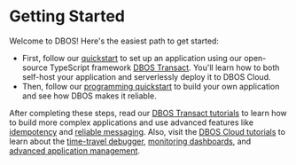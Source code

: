 # Getting Started

Welcome to DBOS! Here's the easiest path to get started:

- First, follow our [quickstart](./quickstart.md) to set up an application using our open-source TypeScript framework [DBOS Transact](https://github.com/dbos-inc/dbos-ts).
You'll learn how to both self-host your application and serverlessly deploy it to DBOS Cloud.
- Then, follow our [programming quickstart](./quickstart-programming.md) to build your own application and see how DBOS makes it reliable.

After completing these steps, read our [DBOS Transact tutorials](/category/dbos-transact-tutorials/) to learn how to build more complex applications and use advanced features like [idempotency](../tutorials/idempotency-tutorial.md) and [reliable messaging](../tutorials/workflow-communication-tutorial.md).
Also, visit the [DBOS Cloud tutorials](/category/dbos-cloud-tutorials/) to learn about the [time-travel debugger](../cloud-tutorials/timetravel-debugging.md), [monitoring dashboards](../cloud-tutorials/monitoring-dashboard.md), and [advanced application management](../cloud-tutorials/application-management.md).

